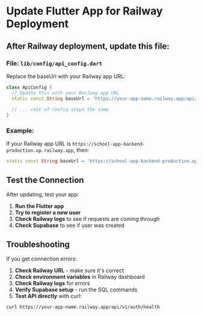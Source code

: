 # Update Flutter App for Railway Deployment

## After Railway deployment, update this file:

### File: `lib/config/api_config.dart`

Replace the baseUrl with your Railway app URL:

```dart
class ApiConfig {
  // Update this with your Railway app URL
  static const String baseUrl = 'https://your-app-name.railway.app/api/v1';
  
  // ... rest of config stays the same
}
```

### Example:
If your Railway app URL is `https://school-app-backend-production.up.railway.app`, then:

```dart
static const String baseUrl = 'https://school-app-backend-production.up.railway.app/api/v1';
```

## Test the Connection

After updating, test your app:

1. **Run the Flutter app**
2. **Try to register a new user**
3. **Check Railway logs** to see if requests are coming through
4. **Check Supabase** to see if user was created

## Troubleshooting

If you get connection errors:

1. **Check Railway URL** - make sure it's correct
2. **Check environment variables** in Railway dashboard
3. **Check Railway logs** for errors
4. **Verify Supabase setup** - run the SQL commands
5. **Test API directly** with curl:

```bash
curl https://your-app-name.railway.app/api/v1/auth/health
```
